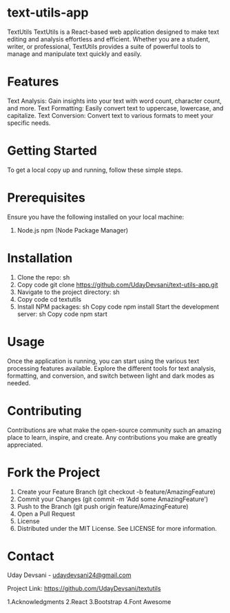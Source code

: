 # text-utils-app
TextUtils
TextUtils is a React-based web application designed to make text editing and analysis effortless and efficient. Whether you are a student, writer, or professional, TextUtils provides a suite of powerful tools to manage and manipulate text quickly and easily.

# Features
Text Analysis: Gain insights into your text with word count, character count, and more.
Text Formatting: Easily convert text to uppercase, lowercase, and capitalize.
Text Conversion: Convert text to various formats to meet your specific needs.

# Getting Started
To get a local copy up and running, follow these simple steps.

# Prerequisites
Ensure you have the following installed on your local machine:

1. Node.js
  npm (Node Package Manager)
# Installation
1. Clone the repo:
sh
2. Copy code
  git clone https://github.com/UdayDevsani/text-utils-app.git
3. Navigate to the project directory:
   sh
4. Copy code
    cd textutils
5. Install NPM packages:
   sh
   Copy code
   npm install
   Start the development server:
   sh
   Copy code
   npm start
# Usage
Once the application is running, you can start using the various text processing features available. Explore the different tools for text analysis, formatting, and conversion, and switch between light and dark modes as needed.

# Contributing
Contributions are what make the open-source community such an amazing place to learn, inspire, and create. Any contributions you make are greatly appreciated.

# Fork the Project
1. Create your Feature Branch (git checkout -b feature/AmazingFeature)
2. Commit your Changes (git commit -m 'Add some AmazingFeature')
3. Push to the Branch (git push origin feature/AmazingFeature)
4. Open a Pull Request
5. License
6. Distributed under the MIT License. See LICENSE for more information.

# Contact
Uday Devsani - udaydevsani24@gmail.com

Project Link: https://github.com/UdayDevsani/textutils

1.Acknowledgments
2.React
3.Bootstrap
4.Font Awesome
